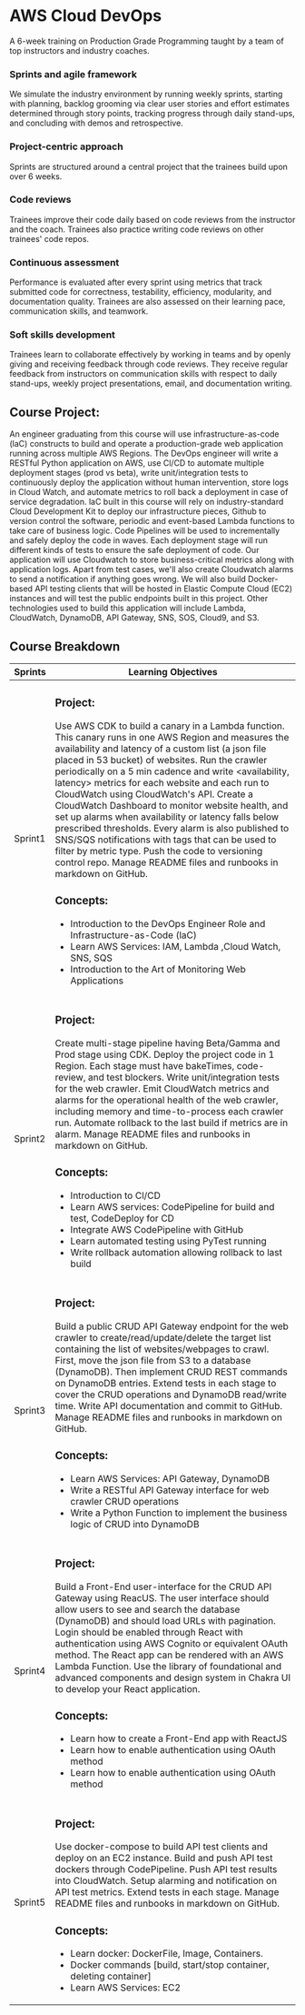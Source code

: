 #                          AWS Cloud DevOps  
 A 6-week training on Production Grade Programming taught by a team of top instructors and industry coaches. 
### Sprints and agile framework 
We simulate the industry environment by running weekly sprints, starting with planning, backlog grooming via clear user stories and effort estimates determined through story points, tracking progress through daily stand-ups, and concluding with demos and retrospective. 
### Project-centric approach
 Sprints are structured around a central project that the trainees build upon over 6 weeks. 
### Code reviews
 Trainees improve their code daily based on code reviews from the instructor and the coach. Trainees also practice writing code reviews on other trainees' code repos. 
### Continuous assessment
 Performance is evaluated after every sprint using metrics that track submitted code for correctness, testability, efficiency, modularity, and documentation quality. Trainees are also assessed on their learning pace, communication skills, and teamwork. 
### Soft skills development
 Trainees learn to collaborate effectively by working in teams and by openly giving and receiving feedback through code reviews. They receive regular feedback from instructors on communication skills with respect to daily stand-ups, weekly project presentations, email, and documentation writing.
 
## Course Project:
<p align="left">
An engineer graduating from this course will use infrastructure-as-code (laC) constructs to build and operate a production-grade web application running across multiple AWS Regions. The DevOps engineer will write a RESTful Python application on AWS, use Cl/CD to automate multiple deployment stages (prod vs beta), write unit/integration tests to continuously deploy the application without human intervention, store logs in Cloud Watch, and automate metrics to roll back a deployment in case of service degradation. 
laC built in this course will rely on industry-standard Cloud Development Kit to deploy our infrastructure pieces, Github to version control the software, periodic and event-based Lambda functions to take care of business logic. Code Pipelines will be used to incrementally and safely deploy the code in waves. Each deployment stage will run different kinds of tests to ensure the safe deployment of code. Our application will use Cloudwatch to store business-critical metrics along with application logs. Apart from test cases, we'll also create Cloudwatch alarms to send a notification if anything goes wrong. We will also build Docker-based API testing clients that will be hosted in Elastic Compute Cloud (EC2) instances and will test the public endpoints built in this project. Other technologies used to build this application will include Lambda, CloudWatch, DynamoDB, API Gateway, SNS, SOS, Cloud9, and S3. 
 </p>

## Course Breakdown

| Sprints      | Learning Objectives |
| ---------------------- | -------------------------------- |
|Sprint1|<h3> Project: </h3> Use AWS CDK to build a canary in a Lambda function. This canary runs in one AWS Region and measures the availability and latency of a custom list (a json file placed in 53 bucket) of websites. Run the crawler periodically on a 5 min cadence and write <availability, latency> metrics for each website and each run to CloudWatch using CloudWatch's API. Create a CloudWatch Dashboard to monitor website health, and set up alarms when availability or latency falls below prescribed thresholds. Every alarm is also published to SNS/SQS notifications with tags that can be used to filter by metric type. Push the code to versioning control repo. Manage README files and runbooks in markdown on GitHub. <h3> Concepts: </h3> <ul><li>Introduction to the DevOps Engineer Role and Infrastructure-as-Code (laC) </li> <li>Learn AWS Services: IAM, Lambda ,Cloud Watch, SNS, SQS </li>  <li>Introduction to the Art of Monitoring Web Applications </li></ul> 
| Sprint2  | <h3> Project: </h3> Create multi-stage pipeline having Beta/Gamma and Prod stage using CDK. Deploy the project code in 1 Region. Each stage must have bakeTimes, code-review, and test blockers. Write unit/integration tests for the web crawler. Emit CloudWatch metrics and alarms for the operational health of the web crawler, including memory and time-to-process each crawler run. Automate rollback to the last build if metrics are in alarm. Manage README files and runbooks in markdown on GitHub.<h3> Concepts: </h3> <ul><li>	Introduction to Cl/CD  </li> <li>	Learn AWS services: CodePipeline for build and test, CodeDeploy for CD </li>  <li>	Integrate AWS CodePipeline with GitHub </li>   <li>Learn automated testing using PyTest running </li>   <li>Write rollback automation allowing rollback to last build </li></ul>|
| Sprint3  | <h3> Project: </h3>Build a public CRUD API Gateway endpoint for the web crawler to create/read/update/delete the target list containing the list of websites/webpages to crawl. First, move the json file from S3 to a database (DynamoDB). Then implement CRUD REST commands on DynamoDB entries. Extend tests in each stage to cover the CRUD operations and DynamoDB read/write time. Write API documentation and commit to GitHub. Manage README files and runbooks in markdown on GitHub. <h3> Concepts: </h3> <ul><li>	Learn AWS Services: API Gateway, DynamoDB   </li> <li>	Write a RESTful API Gateway interface for web crawler CRUD operations  </li>  <li>	Write a Python Function to implement the business logic of CRUD into DynamoDB </li> </ul>|
| Sprint4  | <h3> Project: </h3>Build a Front-End user-interface for the CRUD API Gateway using ReacUS. The user interface should allow users to see and search the database (DynamoDB) and should load URLs with pagination. Login should be enabled through React with authentication using AWS Cognito or equivalent OAuth method. The React app can be rendered with an AWS Lambda Function. Use the library of foundational and advanced components and design system in Chakra UI to develop your React application.  <h3> Concepts: </h3> <ul><li>	Learn how to create a Front-End app with ReactJS    </li> <li>	Learn how to enable authentication using OAuth method   </li>  <li>	Learn how to enable authentication using OAuth method  </li> </ul>|
 | Sprint5 | <h3> Project: </h3> Use docker-compose to build API test clients and deploy on an EC2 instance. Build and push API test dockers through CodePipeline. Push API test results into CloudWatch. Setup alarming and notification on API test metrics. Extend tests in each stage. Manage README files and runbooks in markdown on GitHub.  <h3> Concepts: </h3> <ul><li>	Learn docker: DockerFile, Image, Containers. </li> <li>	Docker commands [build, start/stop container, deleting container] </li>  <li>	Learn AWS Services: EC2 </li> </ul>|
